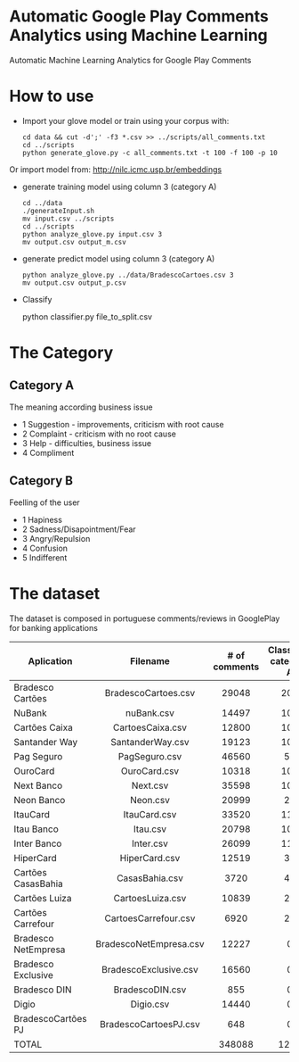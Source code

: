 # Automatic Google Play Comments Analytics using Machine Learning
Automatic Machine Learning Analytics for Google Play Comments

# How to use

*   Import your glove model or train using your corpus with:

        cd data && cut -d';' -f3 *.csv >> ../scripts/all_comments.txt
        cd ../scripts
        python generate_glove.py -c all_comments.txt -t 100 -f 100 -p 10

Or import model from: http://nilc.icmc.usp.br/embeddings

*   generate training model using column 3 (category A)

        cd ../data
        ./generateInput.sh
        mv input.csv ../scripts
        cd ../scripts
        python analyze_glove.py input.csv 3
        mv output.csv output_m.csv
        
*   generate predict model using column 3 (category A)

        python analyze_glove.py ../data/BradescoCartoes.csv 3
        mv output.csv output_p.csv

*    Classify

        python classifier.py file_to_split.csv

# The Category

## Category A 
The meaning according business issue

+ 1 Suggestion - improvements, criticism with root cause
+ 2 Complaint - criticism with no root cause
+ 3 Help - difficulties, business issue
+ 4 Compliment

## Category B
Feelling of the user

+ 1 Hapiness
+ 2 Sadness/Disapointment/Fear
+ 3 Angry/Repulsion
+ 4 Confusion
+ 5 Indifferent


# The dataset

The dataset is composed in portuguese comments/reviews in GooglePlay for banking applications

| Aplication  | Filename | # of comments      |  Classified category A | Classified Category B |
|-------------|:--------:|:------------------:|:----------------------:|:---------------------:|
|Bradesco Cartões |	BradescoCartoes.csv |	29048 |	208 |	61 |
|NuBank	| nuBank.csv |	14497 |		100	 |	45 |	
|Cartões Caixa |	CartoesCaixa.csv |		12800	 |	103 |		69 |	
|Santander Way |	SantanderWay.csv	 |	19123	 |	100	 |	0 |	
|Pag Seguro |	PagSeguro.csv	 |	46560	 |	51	 |	51 |	
|OuroCard |	OuroCard.csv |		10318 |		104 |		0 |	
|Next Banco |	Next.csv |		35598	 |	107 |		0 |	
|Neon Banco |	Neon.csv |		20999	 |	24 |		24 |	
|ItauCard |	ItauCard.csv	 |	33520 |		116	 |	55 |	
|Itau Banco |	Itau.csv |		20798	 |	100 |		0 |	
|Inter Banco |	Inter.csv	 |	26099	 |	113 |		0 |	
|HiperCard |	HiperCard.csv	 |	12519 |		33 |		0 |	
|Cartões CasasBahia |	CasasBahia.csv	 |	3720	 |	44	 |	0 |	
|Cartões Luiza |	CartoesLuiza.csv |		10839 |		27 |		0 |	
|Cartões Carrefour |	CartoesCarrefour.csv |		6920	 |	27 |		0 |	
|Bradesco NetEmpresa |	BradescoNetEmpresa.csv |		12227 |		0 |		0 |	
|Bradesco Exclusive |	BradescoExclusive.csv	 |	16560	 |	0 |		0 |	
|Bradesco DIN| BradescoDIN.csv |		855 |		0	 |	0 |	
|Digio |	Digio.csv	 |	14440 |		0 |		0 |	
|BradescoCartões PJ |	BradescoCartoesPJ.csv	 |	648 |		0 |		0 |	
|TOTAL|	 |			348088 |		1257	 |	305 |	



